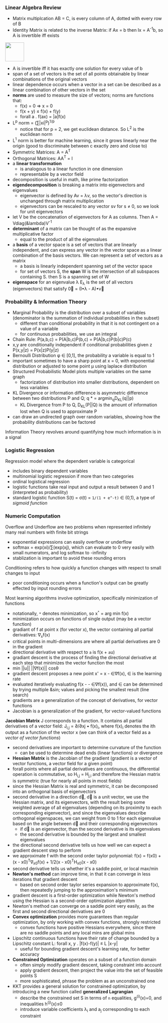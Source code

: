 ### Linear Algebra Review
- Matrix multiplcation AB = C, is every column of A, dotted with every row of B
- Identity Matrix is related to the inverse Matrix: if Ax = b then Ix = A<sup>-1</sup>b, so A is invertible iff exists 

<!---
```latex
AA^-1 = I
```
--->
<img src="https://jules2689.github.io/gitcdn/images/website/images/latex/f72f92513e9f087b1ec342ba9eb7c3ab.png" height="60">
  
- A is invertible iff it has exactly one solution for every value of b
- span of a set of vectors is the set of all points obtainable by linear combinations of the original vectors
- linear dependence occurs when a vector in a set can be described as a linear combination of other vectors in the set
- **norms** are used to measure the size of vectors; norms are functions that:
  - f(x) = 0 => x = 0
  - f(x + y) ≤ f(x) + f(y)
  - forall a . f(ax) = |a|f(x)
- L<sup>p</sup> norm = (∑|xi|<sup>p</sup>)<sup>1/p</sup>
  - notice that for p = 2, we get euclidean distance. So L<sup>2</sup> is the euclidean norm
- L<sup>1</sup> norm is better for machine learning, since it grows linearly near the origin (good to discriminate between c exactly zero and close to)
- Symmetric Matrices: A = A<sup>T</sup>
- Orthogonal Matrices: AA<sup>T</sup> = I
- a **linear transformation** 
  - is analogous to a linear function in one dimension 
  - representable by a vector field
- decomposition is useful in math, like prime factorization
- **eigendecomposition** is breaking a matrix into eigenvectors and eigenvalues
  - eigenvector is defined by Av = &lambda;v, so the vector's direction is unchanged through matrix multiplication
  - eigenvectors can be rescaled to any vector sv for s ≠ 0, so we look for unit eigenvectors
- let V be the concatenation of eigenvectors for A as columns. Then A = Vdiag(&lambda)V<sup>-1</sup>
- **determinant** of a matrix can be thought of as the expansive multiplicative factor
  - equal to the product of all the eigenvalues
- a **basis** of a vector space is a set of vectors that are linearly independent, and can express any vector in the vector space as a linear combination of the basis vectors. We can represent a set of vectors as a matrix
  - a basis is linearly independent spanning set of the vector space
  - for set of vectors S, the **span** W is the intersection of all subspaces containing S. then S is a spanning set of W 
- **eigenspace** for an eigenvalue &lambda; E<sub>&lambda;</sub> is the set of all vectors (eigenvectors) that satisfy 0&#8407; = (I•&lambda; - A)•v&#8407;

### Probability & Information Theory
- Marginal Probability is the distribution over a subset of variables (denominator is the summation of individual probabilities in the subset)
  - different than conditional probability in that it is not contingent on a value of a variable 
  - for continuous probabilities, we use an integral
- Chain Rule: P(a,b,c) = P(A|b,c)P(b,c) = P(A|b,c)P(b|c)P(c)
- x,y are conditionally independent if conditional probabilities given z P(x,y|z) = P(x|z)P(y|z)
- Bernoulli Distribution &phi; &isin; [0,1], the probability a variable is equal to 1
- important sometimes to have a sharp point at x = 0, with exponential distribution or adjusted to some point &mu; using laplace distribution
- Structured Probabilistic Model plots multiple variables on the same graph
  - factorization of distribution into smaller distributions, dependent on less variables
- KL Divergence or information difference is asymmetric difference between two distributions P and Q; q * = argmin<sub>q</sub>D<sub>KL</sub>(q||p)
  - KL Divergence from P to Q, D<sub>KL</sub>(P||Q) is the amount of information lost when Q is used to approximate P
- can draw an undirected graph over random variables, showing how the probability distributions can be factored

Information Theory revolves around quantifying how much information is in a signal

### Logistic Regression
Regression model where the dependent variable is categorical
- includes binary dependent variables
- multinomial logistic regression if more than two categories
- ordinal logistical regression
- logistic functions take real input and output a result between 0 and 1 (interpreted as probability)
- standard logistic function S(t) = &sigma;(t) = `1/(1 + e^-t)` &isin; (0,1), a type of *sigmoid function*

### Numeric Computation
Overflow and Underflow are two problems when represented infinitely many real numbers with finite bit strings
- exponential expressions can easily overflow or underflow
- softmax = exp(xi)/∑(exp(xj), which can evaluate to 0 very easily with small numerators, and log softmax to -infinity
- stablization is important to avoid these rounding errors

Conditioning refers to how quickly a function changes with respect to small changes to input
- poor conditioning occurs when a function's output can be greatly effected by input rounding errors

Most learning algorithms involve optimization, specifically minimization of functions
- notationally, `*` denotes minimization, so x<sup>`*`</sup> = arg min f(x)
- minimization occurs on functions of single output (may be a vector function)
- gradiant of f at point x (for vector x), the vector containing all partial derivatives: &nabla;<sub>x</sub>f(x)
- critical points in multi-dimensions are where all partial derivatives are 0 in the gradient
- directional derivative with respect to `a` is f(x + `a`u)
- gradiant descent is the process of finding the directional derivative at each step that minimizes the vector function the most
- min ||u|| ||&nabla;f(x)|| cos&theta;
- gradient descent proposes a new point x' = x - &isin;&nabla;f(x), &isin; is the learning rate
- evaluated iteratively evaluating f(x - - &isin;&nabla;f(x)), and &isin; can be determined by trying multiple &sin; values and picking the smallest result (line search)
- gradients are a generalization of the concept of derivatives, for vector functions
- Jacobian is a generalization of the gradient, for vector-valued functions

**Jacobian Matrix** J corresponds to a function. It contains all partial derivatives of a vector field: J<sub>i,j</sub> = ∂/∂xj • f(x)<sub>i</sub>, where f(x)<sub>i</sub> denotes the ith output as a function of the vector x (we can think of a vector field as a *vector of vector functions*)
- second derivatives are important to determine curvature of the function
  - can be used to determine dead ends (linear functions) or divergence 
- **Hessian Matrix** is the Jacobian of the gradient (gradient is a vector of vector functions, a vector field for a given point)
- forall points where all partial derivatives are continuous, the differential operation is commutative, so H<sub>i,j</sub> = H<sub>j,i</sub> and therefore the Hessian matrix is symmetric (true for nearly all points in most fields) 
- since the Hessian Matrix is real and symmetric, it can be decomposed into an orthogonal basis of eigenvectors
- second derivative in a direction d&#8407;, d&#8407; is a unit vector, we use the Hessian matrix, and its eigenvectors, with the result being some weighted average of all eigenvalues (depending on its proximity to each corresponding eigenvector), and since the eigenvalues describe orthogonal eigenspaces, we can weight from 0 to 1 for each eigenvalue based on the angle between d&#8407; and their corresponding eigenvectors
  - if d&#8407; is an eigenvector, than the second derivative is its eigenvalues
  - the second derivative is bounded by the largest and smallest eigenvalues
- the directional second derivative tells us how well we can expect a gradient descent step to perform
- we approximate f with the second order taylor polynomial: f(x) = f(x0) + (x - x0)<sup>T</sup>&nabla;<sub>x0</sub>f(x) + 1/2(x - x0)<sup>T</sup>H<sub>x0</sub>(x - x0)
- second derivative tells us whether it's a saddle point, or local max/min
- **Newton's method** can improve time, in that it can converge in less iterations that gradient descent
  - based on second order taylor series expansion to approximate f(x), then repeatedly jumping to the approximation's minimum
- gradient descent is a first-order optimization while Newton's method using the Hessian is a second-order optimization algorithm
- Newton's method can converge on a saddle point very easily, as the first and second directional derivatives are 0
- **Convex optimization** provides more guarantees than regular optimization, by only working with convex functions, strongly restricted
  - convex functions have positive Hessians everywhere, since there are no saddle points and any local mins are global mins
- Lipschitz continuous functions have their rate of change bounded by a Lipschitz constant L: forall x, y . |f(x)-f(y)| ≤ L |x-y|
  - useful for bounding gradient descent's learning rate, for better accuracy
- **Constrained Optimization** operates on a subset of a function domain
  - often simply modify gradient descent, taking constraint into account
  - apply gradient descent, then project the value into the set of feasible points S
  - more sophisticated, phrase the problem as an unconstrained one
- KKT provides a general solution for constrained optimization, by introducing a new function called **generalized Lagrangian**
  - describe the constrained set S in terms of `n` equalities, g<sup>(i)</sup>(x)=0, and inequalities h<sup>(j)</sup>(x)≤0
  - introduce variable coefficients &lambda;<sub>i</sub> and a<sub>j</sub> corresponding to each constraint
  

